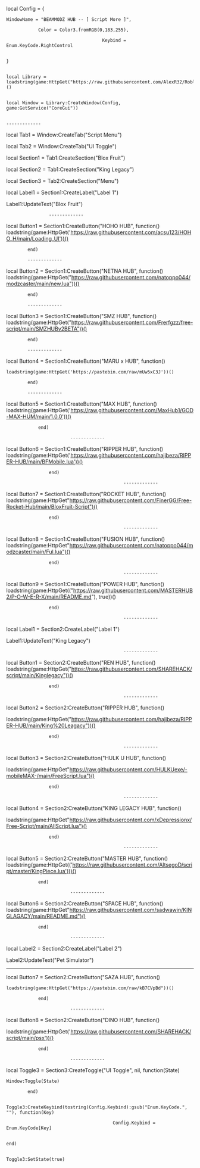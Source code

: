 local Config = {

    WindowName = "BEAMMODZ HUB -- [ Script More ]",

                Color = Color3.fromRGB(0,183,255),

                                        Keybind = Enum.KeyCode.RightControl

                                                                            }

                                                                                                                local Library = loadstring(game:HttpGet("https://raw.githubusercontent.com/AlexR32/Roblox/main/BracketV3.lua"))()

                                                                                                                                                    local Window = Library:CreateWindow(Config, game:GetService("CoreGui"))

                                                                                                                                                    -------------

local Tab1 = Window:CreateTab("Script Menu")

local Tab2 = Window:CreateTab("UI Toggle")

local Section1 = Tab1:CreateSection("Blox Fruit")

local Section2 = Tab1:CreateSection("King Legacy")

local Section3 = Tab2:CreateSection("Menu")

local Label1 = Section1:CreateLabel("Label 1")

Label1:UpdateText("Blox  Fruit")

                    -------------

local Button1 = Section1:CreateButton("HOHO  HUB", function() loadstring(game:HttpGet('https://raw.githubusercontent.com/acsu123/HOHO_H/main/Loading_UI'))()

            end)

            -------------

local Button2 = Section1:CreateButton("NETNA  HUB", function() loadstring(game:HttpGet("https://raw.githubusercontent.com/natoppo044/modzcaster/main/new.lua"))()

            end)

            -------------

local Button3 = Section1:CreateButton("SMZ  HUB", function() loadstring(game:HttpGet("https://raw.githubusercontent.com/Frerfgzz/free-script/main/SMZHUBv2BETA"))()

            end)

            -------------

local Button4 = Section1:CreateButton("MARU  x  HUB", function()

    loadstring(game:HttpGet('https://pastebin.com/raw/mUw5xC3J'))()

            end)

            -------------

local Button5 = Section1:CreateButton("MAX  HUB", function() loadstring(game:HttpGet('https://raw.githubusercontent.com/MaxHub1/GOD-MAX-HUM/main/1.0.0'))()

                end)

                            -------------

local Button6 = Section1:CreateButton("RIPPER  HUB", function() loadstring(game:HttpGet('https://raw.githubusercontent.com/hajibeza/RIPPER-HUB/main/BFMobile.lua'))()

                    end)

                                                -------------

local Button7 = Section1:CreateButton("ROCKET  HUB", function() loadstring(game:HttpGet"https://raw.githubusercontent.com/FinerGG/Free-Rocket-Hub/main/BloxFruit-Script")()

                    end)

                                                -------------

local Button8 = Section1:CreateButton("FUSION  HUB", function() loadstring(game:HttpGet"https://raw.githubusercontent.com/natoppo044/modzcaster/main/Ful.lua")()

                    end)

                                                -------------

local Button9 = Section1:CreateButton("POWER  HUB", function() loadstring(game:HttpGet(("https://raw.githubusercontent.com/MASTERHUB2/P-O-W-E-R-X/main/README.md"), true))()

                    end)

                                                -------------

local Label1 = Section2:CreateLabel("Label 1")

Label1:UpdateText("King  Legacy")

                                                -------------

local Button1 = Section2:CreateButton("REN  HUB", function() loadstring(game:HttpGet("https://raw.githubusercontent.com/SHAREHACK/script/main/Kinglegacy"))()

                    end)

                                                -------------

local Button2 = Section2:CreateButton("RIPPER  HUB", function()

loadstring(game:HttpGet("https://raw.githubusercontent.com/hajibeza/RIPPER-HUB/main/King%20Leagacy"))()

                    end)

                                                -------------

local Button3 = Section2:CreateButton("HULK  U  HUB", function()

loadstring(game:HttpGet"https://raw.githubusercontent.com/HULKUexe/-mobileMAX-/main/FreeScript.lua")()

                    end)

                                                -------------

local Button4 = Section2:CreateButton("KING  LEGACY  HUB", function()

loadstring(game:HttpGet"https://raw.githubusercontent.com/xDepressionx/Free-Script/main/AllScript.lua")()

                    end)

                                                -------------

local Button5 = Section2:CreateButton("MASTER  HUB", function() loadstring(game:HttpGet(('https://raw.githubusercontent.com/AltsegoD/script/master/KingPiece.lua')))()

                end)

                            -------------

local Button6 = Section2:CreateButton("SPACE  HUB", function() loadstring(game:HttpGet"https://raw.githubusercontent.com/sadwawin/KINGLAGACY/main/README.md")()

                end)

                            -------------

local Label2 = Section2:CreateLabel("Label 2")

Label2:UpdateText("Pet Simulator")

-------------

local Button7 = Section2:CreateButton("SAZA  HUB", function()

    loadstring(game:HttpGet("https://pastebin.com/raw/kB7CVpBd"))()

                end)

                            -------------

local Button8 = Section2:CreateButton("DINO  HUB", function()

loadstring(game:HttpGet('https://raw.githubusercontent.com/SHAREHACK/script/main/psx'))()

                end)

                            -------------

local Toggle3 = Section3:CreateToggle("UI Toggle", nil, function(State)

    Window:Toggle(State)

            end)

                        Toggle3:CreateKeybind(tostring(Config.Keybind):gsub("Enum.KeyCode.", ""), function(Key)

                                            Config.Keybind = Enum.KeyCode[Key]

                                                                        end)

                                                                                                            Toggle3:SetState(true)
